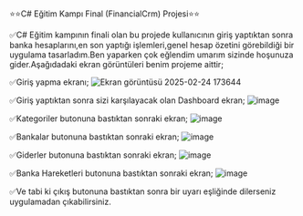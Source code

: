 ⭐⭐C# Eğitim Kampı Final (FinancialCrm) Projesi⭐⭐

✅C# Eğitim kampının finali olan bu projede kullanıcının giriş yaptıktan sonra banka hesaplarını,en son yaptığı işlemleri,genel hesap özetini görebildiği bir uygulama tasarladım.Ben yaparken çok eğlendim umarım sizinde hoşunuza gider.Aşağıdadaki ekran görüntüleri benim projeme aittir;

✅Giriş yapma ekranı;
![Ekran görüntüsü 2025-02-24 173644](https://github.com/user-attachments/assets/7fb4ce3e-1244-4d46-acb6-36cf1b7016cf)

✅Giriş yaptıktan sonra sizi karşılayacak olan Dashboard ekran;
![image](https://github.com/user-attachments/assets/5f30382f-e59e-4cdc-89b5-15fb1eac8d8b)

✅Kategoriler butonuna bastıktan sonraki ekran;
![image](https://github.com/user-attachments/assets/4eaf6d20-faa3-423f-a3ff-714d7071546b)

✅Bankalar butonuna bastıktan sonraki ekran;
![image](https://github.com/user-attachments/assets/977f7b91-e931-4edc-9797-dea42104d6b6)

✅Giderler butonuna bastıktan sonraki ekran;
![image](https://github.com/user-attachments/assets/6c83c3f7-5cc2-49ef-bd73-bb914f175cab)

✅Banka Hareketleri butonuna bastıktan sonraki ekran;
![image](https://github.com/user-attachments/assets/a75023a4-45d5-4894-aa24-3a6364f8d75c)

✅Ve tabi ki çıkış butonuna bastıktan sonra bir uyarı eşliğinde dilerseniz uygulamadan çıkabilirsiniz.
